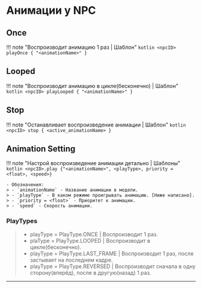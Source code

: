 # Анимации у NPC

## Once

!!! note "Воспроизводит анимацию 1 раз | Шаблон"
    ```kotlin
    <npcID> playOnce { "<animationName>" }
    ```

## Looped

!!! note "Воспроизводит анимацию в цикле(бесконечно) | Шаблон"
    ```kotlin
    <npcID> playLooped { "<animationName>" }
    ```

## Stop

!!! note "Останавливает воспроизведение анимации | Шаблон"
    ```kotlin
    <npcID> stop { <active_animationName> }
    ```

## Animation Setting

!!! note "Настрой воспроизведение анимации детально | Шаблоны"
    ```kotlin
    <npcID>.play {"<animationName>", <playType>, priority = <float>, <speed>}
    ```
    
    - Обозначения: 
    > - `animationName` - Название анимации в модели. 
    > - `playType` - В каком режиме проигрывать анимацию. [Ниже написано]. 
    > - `priority = <float>` - Приоритет к анимации. 
    > - `speed` - Скорость анимации. 

### PlayTypes

> - playType = PlayType.ONCE | Воспроизводит 1 раз. 
> - plaType = PlayType.LOOPED | Воспроизводит в цикле(бесконечно). 
> - playType = PlayType.LAST_FRAME | Воспроизводит 1 раз, после застывает на последнем кадре. 
> - playType = PlayType.REVERSED | Воспроизводит сначала в одну сторону(вперёд), после в другую(назад) 1 раз. 

---
